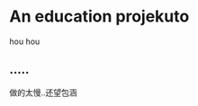 An education projekuto
===============================

hou hou

.....
-------------------

做的太慢..还望包涵